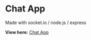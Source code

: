 # Chat App

Made with socket.io / node.js / express

**View here:** [Chat App](https://tiltedtowers.io/)

